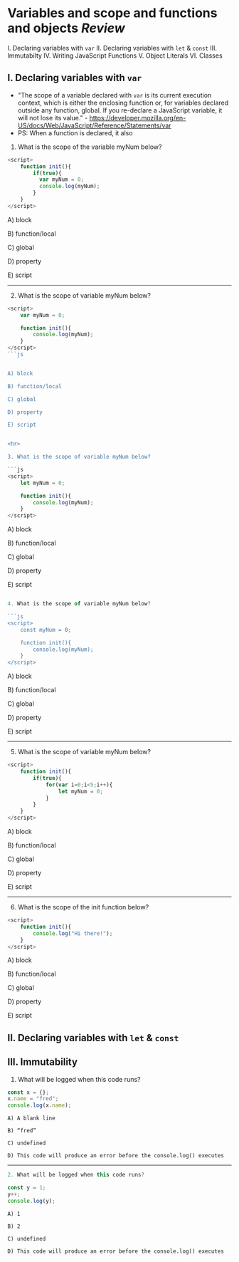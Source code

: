 # Variables and scope and functions and objects *Review*

I. Declaring variables with `var`
II. Declaring variables with `let` & `const`
III. Immutabilty
IV. Writing JavaScript Functions
V. Object Literals
VI. Classes

## I. Declaring variables with `var`

- "The scope of a variable declared with `var` is its current execution context, which is either the enclosing function or, for variables declared outside any function, global. If you re-declare a JavaScript variable, it will not lose its value." - https://developer.mozilla.org/en-US/docs/Web/JavaScript/Reference/Statements/var
- PS: When a function is declared, it also 


1. What is the scope of the variable myNum below?

```js
<script>
	function init(){
		if(true){
		  var myNum = 0;
		  console.log(myNum);
		}
	}
</script>
```

A) block

B) function/local

C) global

D) property

E) script

<hr>

2. What is the scope of variable myNum below?

```js
<script>
	var myNum = 0;

	function init(){
		console.log(myNum);
	}
</script>
```js


A) block

B) function/local

C) global

D) property

E) script


<hr>

3. What is the scope of variable myNum below?

```js
<script>
	let myNum = 0;

	function init(){
		console.log(myNum);
	}
</script>
```


A) block

B) function/local

C) global

D) property

E) script


```js

4. What is the scope of variable myNum below?

```js
<script>
	const myNum = 0;

	function init(){
		console.log(myNum);
	}
</script>
```

A) block

B) function/local

C) global

D) property

E) script


<hr>


5. What is the scope of variable myNum below?

```js
<script>
	function init(){
		if(true){
			for(var i=0;i<5;i++){
				let myNum = 0;
			}
		}
	}
</script>
```

A) block

B) function/local

C) global

D) property

E) script


<hr>


6. What is the scope of the init function below?

```js
<script>
	function init(){
		console.log("Hi there!");
	}
</script>
```

A) block

B) function/local

C) global

D) property

E) script


## II. Declaring variables with `let` & `const`



## III. Immutability

1. What will be logged when this code runs?

```js
const x = {};
x.name = "fred";
console.log(x.name);
```

	A) A blank line

	B) “fred”

	C) undefined

	D) This code will produce an error before the console.log() executes

<hr>

```js
2. What will be logged when this code runs?

const y = 1;
y++;
console.log(y);
```

	A) 1

	B) 2

	C) undefined

	D) This code will produce an error before the console.log() executes
